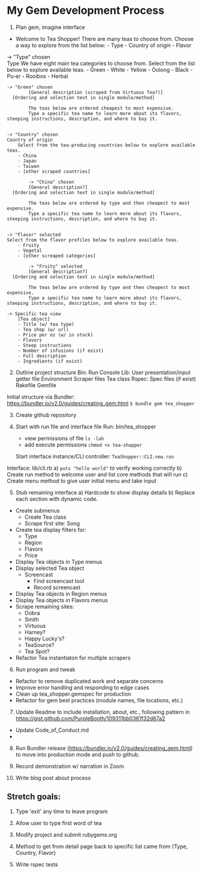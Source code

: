 # My Gem Development Process

1. Plan gem, imagine interface

- Welcome to Tea Shopper! There are many teas to choose from. Choose a way to explore from the list below:
		- Type
		- Country of origin
		- Flavor
		
-> "Type" chosen    
		Type
		We have eight main tea categories to choose from. Select from the list below to explore available teas.
		- Green
		- White
		- Yellow
		- Oolong
		- Black
		- Pu-er
		- Rooibos
		- Herbal 

    -> "Green" chosen
			[General description (scraped from Virtuous Tea?)]
      [Ordering and selection text in single module/method]

			The teas below are ordered cheapest to most expensive. 			
			Type a specific tea name to learn more about its flavors, steeping instructions, description, and where to buy it.
			
		
	-> "Country" chosen
  	Country of origin
		Select from the tea-producing countries below to explore available teas.
		- China
		- Japan
		- Taiwan
		- [other scraped countries]
		
			-> "China" chosen
			[General description?]
      [Ordering and selection text in single module/method]

			The teas below are ordered by type and then cheapest to most expensive. 			
			Type a specific tea name to learn more about its flavors, steeping instructions, description, and where to buy it.
		
				
	-> "Flavor" selected
    Select from the flavor profiles below to explore available teas.
		- Fruity
		- Vegetal
		- [other screaped categories]
		
			-> "Fruity" selected
			[General description?]
      [Ordering and selection text in single module/method]

			The teas below are ordered by type and then cheapest to most expensive. 			
			Type a specific tea name to learn more about its flavors, steeping instructions, description, and where to buy it.
		
	-> Specific tea view
		[Tea object]
		- Title (w/ tea type)
		- Tea shop (w/ url)
		- Price per oz (w/ in stock)
		- Flavors
		- Steep instructions
		- Number of infusions (if exist)
		- Full description
		- Ingredients (if exist)


2. Outline project structure
  Bin:
    Run
    Console 
  Lib:
    User presentation/input getter file
    Environment
    Scraper files
    Tea class
  Rspec:
    Spec files (if exist)
  Rakefile
  Gemfile
  
  Initial structure via Bundler: https://bundler.io/v2.0/guides/creating_gem.html
    `$ bundle gem tea_shopper`


3. Create github repository


4. Start with run file and interface file
  Run: 
    bin/tea_shopper
      - view permissions of file
      `ls -lah`
      - add execute permissions
      `chmod +x tea-shopper` 

    Start interface instance/CLI controller: `TeaShopper::CLI.new.run`
	  
  Interface:
    lib/cli.rb
    a) `puts "hello world"` to verify working correctly
	  b) Create run method to welcome user and list core methods that will run
    c) Create menu method to give user initial menu and take input


5. Stub remaining interface
  a) Hardcode to show display details
  b) Replace each section with dynamic code.

  - Create submenus
	- Create Tea class
	- Scrape first site: Song
  - Create tea display filters for:
    - Type
    - Region
    - Flavors
    - Price
  - Display Tea objects in Type menus
  - Display selected Tea object
    - Screencast
	    - Find screencast tool
	    - Record screencast
  - Display Tea objects in Region menus
  - Display Tea objects in Flavors menus
  - Scrape remaining sites:
    - Dobra
    - Smith
    - Virtuous
    - Harney?
    - Happy Lucky's?
    - TeaSource?
    - Tea Spot?
  - Refactor Tea instantiaton for multiple scrapers


6. Run program and tweak
  - Refactor to remove duplicated work and separate concerns
  - Improve error handling and responding to edge cases
  - Clean up tea_shopper.gemspec for production
  - Refactor for gem best practices (module names, file locations, etc.)


7. Update Readme to include installation, about, etc., following pattern in https://gist.github.com/PurpleBooth/109311bb0361f32d87a2
  - Update Code_of_Conduct.md
  - 


8. Run Bundler release (https://bundler.io/v2.0/guides/creating_gem.html) to move into production mode and push to github.


9. Record demonstration w/ narration in Zoom


10. Write blog post about process


## Stretch goals:

1. Type 'exit' any time to leave program


2. Allow user to type first word of tea


3. Modify project and submit rubygems.org


4. Method to get from detail page back to specific list came from (Type, Country, Flavor)


5. Write rspec tests